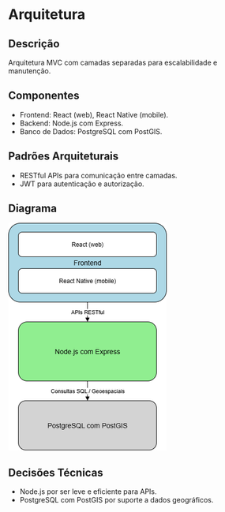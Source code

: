 # Arquitetura

## Descrição
Arquitetura MVC com camadas separadas para escalabilidade e manutenção.

## Componentes
- Frontend: React (web), React Native (mobile).
- Backend: Node.js com Express.
- Banco de Dados: PostgreSQL com PostGIS.

## Padrões Arquiteturais
- RESTful APIs para comunicação entre camadas.
- JWT para autenticação e autorização.

## Diagrama
![Diagrama de Arquitetura](diagrama_arquitetura.png)

## Decisões Técnicas
- Node.js por ser leve e eficiente para APIs.
- PostgreSQL com PostGIS por suporte a dados geográficos.
